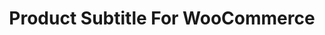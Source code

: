 ---
title: Product Subtitle For WooCommerce
permalink: /wp/plugins/psfwc/
redirect_to: https://wordpress.org/plugins/wc-product-subtitle/
---